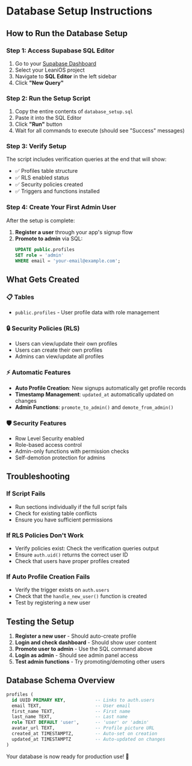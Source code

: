 # Database Setup Instructions

## How to Run the Database Setup

### Step 1: Access Supabase SQL Editor
1. Go to your [Supabase Dashboard](https://supabase.com/dashboard)
2. Select your LeaniOS project
3. Navigate to **SQL Editor** in the left sidebar
4. Click **"New Query"**

### Step 2: Run the Setup Script
1. Copy the entire contents of `database_setup.sql`
2. Paste it into the SQL Editor
3. Click **"Run"** button
4. Wait for all commands to execute (should see "Success" messages)

### Step 3: Verify Setup
The script includes verification queries at the end that will show:
- ✅ Profiles table structure
- ✅ RLS enabled status  
- ✅ Security policies created
- ✅ Triggers and functions installed

### Step 4: Create Your First Admin User
After the setup is complete:

1. **Register a user** through your app's signup flow
2. **Promote to admin** via SQL:
   ```sql
   UPDATE public.profiles 
   SET role = 'admin' 
   WHERE email = 'your-email@example.com';
   ```

## What Gets Created

### 📋 **Tables**
- `public.profiles` - User profile data with role management

### 🔒 **Security Policies (RLS)**
- Users can view/update their own profiles
- Users can create their own profiles
- Admins can view/update all profiles

### ⚡ **Automatic Features**
- **Auto Profile Creation**: New signups automatically get profile records
- **Timestamp Management**: `updated_at` automatically updated on changes
- **Admin Functions**: `promote_to_admin()` and `demote_from_admin()`

### 🛡️ **Security Features**
- Row Level Security enabled
- Role-based access control
- Admin-only functions with permission checks
- Self-demotion protection for admins

## Troubleshooting

### If Script Fails
- Run sections individually if the full script fails
- Check for existing table conflicts
- Ensure you have sufficient permissions

### If RLS Policies Don't Work
- Verify policies exist: Check the verification queries output
- Ensure `auth.uid()` returns the correct user ID
- Check that users have proper profiles created

### If Auto Profile Creation Fails
- Verify the trigger exists on `auth.users`
- Check that the `handle_new_user()` function is created
- Test by registering a new user

## Testing the Setup

1. **Register a new user** - Should auto-create profile
2. **Login and check dashboard** - Should show user content
3. **Promote user to admin** - Use the SQL command above
4. **Login as admin** - Should see admin panel access
5. **Test admin functions** - Try promoting/demoting other users

## Database Schema Overview

```sql
profiles (
  id UUID PRIMARY KEY,           -- Links to auth.users
  email TEXT,                    -- User email
  first_name TEXT,               -- First name
  last_name TEXT,                -- Last name  
  role TEXT DEFAULT 'user',      -- 'user' or 'admin'
  avatar_url TEXT,               -- Profile picture URL
  created_at TIMESTAMPTZ,        -- Auto-set on creation
  updated_at TIMESTAMPTZ         -- Auto-updated on changes
)
```

Your database is now ready for production use! 🚀